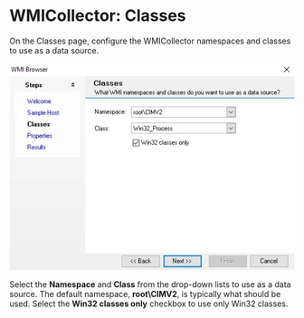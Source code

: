 # WMICollector: Classes

On the Classes page, configure the WMICollector namespaces and classes to use as a data source.

![WMI Browser wizard Classes page](../../../../../../static/img/product_docs/accessanalyzer/admin/datacollector/wmicollector/classes.webp)

Select the **Namespace** and **Class** from the drop-down lists to use as a data source. The default
namespace, **root\CIMV2**, is typically what should be used. Select the **Win32 classes only**
checkbox to use only Win32 classes.
